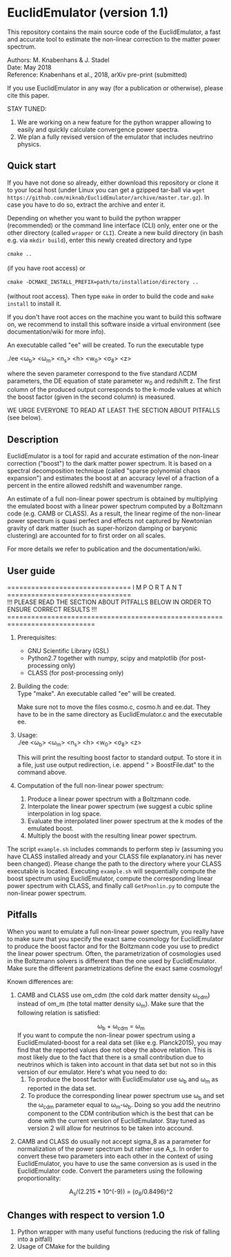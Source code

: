 # EuclidEmulator (version 1.1)
This repository contains the main source code of the EuclidEmulator, a fast and accurate tool to estimate the non-linear correction to the matter power spectrum.

Authors:   M. Knabenhans & J. Stadel<br/>
Date:      May 2018<br/>
Reference: Knabenhans et al., 2018, arXiv pre-print (submitted)<br/>

If you use EuclidEmulator in any way (for a publication or otherwise), please cite this paper.

STAY TUNED:
1) We are working on a new feature for the python wrapper allowing to easily and quickly calculate convergence power spectra.
2) We plan a fully revised version of the emulator that includes neutrino physics.

## Quick start
If you have not done so already, either download this repository or clone it to your local host (under Linux you can get a gzipped tar-ball via `wget https://github.com/miknab/EuclidEmulator/archive/master.tar.gz`). In case you have to do so, extract the archive and enter it.

Depending on whether you want to build the python wrapper (recommended) or the command line interface (CLI) only, enter one or the other directory (called `wrapper` or `CLI`). Create a new build directory (in bash e.g. via `mkdir build`), enter this newly created directory and type <br/><br/>
`cmake ..`  <br/><br/>
(if you have root access) or <br/><br/>
`cmake -DCMAKE_INSTALL_PREFIX=path/to/installation/directory ..`  <br/><br/>
(without root access). Then type `make` in order to build the code and `make install` to install it.

If you don't have root acces on the machine you want to build this software on, we recommend to install this software inside a virtual environment (see documentation/wiki for more info).

An executable called "ee" will be created. To run the executable type 

./ee <&#969;<sub>b</sub>> <&#969;<sub>m</sub>> <n<sub>s</sub>> \<h\> <w<sub>0</sub>> <&#963;<sub>8</sub>> \<z\>

where the seven parameter correspond to the five standard &#923;CDM parameters, the DE equation of state parameter w<sub>0</sub> and redshift z. The first column of the produced output corresponds to the k-mode values at which the boost factor (given in the second column) is measured.

WE URGE EVERYONE TO READ AT LEAST THE SECTION ABOUT PITFALLS (see below).

## Description
EuclidEmulator is a tool for rapid and accurate estimation of the
non-linear correction ("boost") to the dark matter power spectrum.
It is based on a spectral decomposition technique (called "sparse
polynomial chaos expansion") and estimates the boost at an accuracy
level of a fraction of a percent in the entire allowed redshift and
wavenumber range.

An estimate of a full non-linear power spectrum is obtained by
multiplying the emulated boost with a linear power spectrum computed
by a Boltzmann code (e.g. CAMB or CLASS). As a result, the linear
regime of the non-linear power spectrum is quasi perfect and effects
not captured by Newtonian gravity of dark matter (such as super-horizon
damping or baryonic clustering) are accounted for to first order on
all scales.

For more details we refer to publication and the documentation/wiki.

## User guide

=============================== I M P O R T A N T ===============================<br/>
!!! PLEASE READ THE SECTION ABOUT PITFALLS BELOW IN ORDER TO ENSURE CORRECT RESULTS !!!
============================================================================<br/>

1. Prerequisites:<br/>
   * GNU Scientific Library (GSL)
   * Python2.7 together with numpy, scipy and matplotlib (for post-processing only)
   * CLASS (for post-processing only)
   
2. Building the code:<br/>
   Type "make". An executable called "ee" will be created.

   Make sure not to move the files cosmo.c, cosmo.h and ee.dat.
   They have to be in the same directory as EuclidEmulator.c and
   the executable ee.

3. Usage:<br/>
   ./ee <&#969;<sub>b</sub>> <&#969;<sub>m</sub>> <n<sub>s</sub>> \<h\> <w<sub>0</sub>> <&#963;<sub>8</sub>> \<z\>

   This will print the resulting boost factor to standard output. To store
   it in a file, just use output redirection, i.e. append " > BoostFile.dat"
   to the command above.

4. Computation of the full non-linear power spectrum:<br/>
   1. Produce a linear power spectrum with a Boltzmann code.
   2. Interpolate the linear power spectrum (we suggest a cubic spline interpolation in log space.
   3. Evaluate the interpolated liner power spectrum at the k modes of the emulated boost.
   4. Multiply the boost with the resulting linear power spectrum.

The script `example.sh` includes commands to perform step iv (assuming you have CLASS installed already and your CLASS file explanatory.ini has never been changed). Please change the path to the directory where your CLASS executable is located. Executing `example.sh` will sequentially compute the boost spectrum using EuclidEmulator, compute the corresponding linear power spectrum with CLASS, and finally call `GetPnonlin.py` to compute the non-linear power spectrum.

## Pitfalls

When you want to emulate a full non-linear power spectrum, you really have to make sure that you specify the exact same cosmology for EuclidEmulator to produce the boost factor and for the Boltzmann code you use to predict the linear power spectrum. Often, the parametrization of cosmologies used in the Boltzmann solvers is different than the one used by EuclidEmulator. Make sure the different parametrizations define the exact same cosmology!

Known differences are:

1.  CAMB and CLASS use om_cdm (the cold dark matter density &#969;<sub>cdm</sub>) instead of om_m (the total matter density
    &#969;<sub>m</sub>). Make sure that the following relation is satisfied: 
    <div align="center">&#969<sub>b</sub> + &#969<sub>cdm</sub> = &#969<sub>m</sub> </div>
    If you want to compute the non-linear power spectrum using a EuclidEmulated-boost for a real data set (like e.g. 
    Planck2015), you may find that the reported values doe not obey the above relation. This is most likely due to the fact
    that there is a small contribution due to neutrinos which is taken into account in that data set but not so in this 
    version of our emulator. Here's what you need to do:</br>

    1. To produce the boost factor with EuclidEmulator use &#969;<sub>b</sub> and &#969;<sub>m</sub> as reported in the data set.
    2. To produce the corresponding linear power spectrum use &#969;<sub>b</sub> and set the &#969;<sub>cdm</sub> parameter equal to &#969;<sub>m</sub>-&#969;<sub>b</sub>. Doing so you add the neutrino component to the CDM contribution which is the best that can be done with the current version of EuclidEmulator. Stay tuned as version 2 will allow for neutrinos to be taken into accound.
 
2.  CAMB and CLASS do usually not accept sigma_8 as a parameter for normalization of the power spectrum but rather use A_s. In
    order to convert these two parameters into each other in the context of using EuclidEmulator, you have to use the same
    conversion as is used in the EuclidEmulator code. Convert the parameters using the following proportionality:<br/>
    <div align="center"> A<sub>s</sub>/(2.215 * 10^(-9)) = (&#963;<sub>8</sub>/0.8496)^2

## Changes with respect to version 1.0
1. Python wrapper with many useful functions (reducing the risk of falling into a pitfall)
2. Usage of CMake for the building
